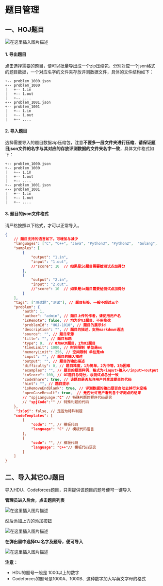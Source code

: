 # 题目管理

## 一、HOJ题目

![在这里插入图片描述](https://img-blog.csdnimg.cn/20210528205738445.png?x-oss-process=image/watermark,type_ZmFuZ3poZW5naGVpdGk,shadow_10,text_aHR0cHM6Ly9ibG9nLmNzZG4ubmV0L3dlaXhpbl80Mzg1MzA5Nw==,size_16,color_FFFFFF,t_70)

#### 1. 导出题目

点击选择需要的题目，便可以批量导出成一个zip压缩包，分别对应一个json格式的题目数据，一个对应名字的文件夹存放评测数据文件，具体的文件结构如下：

```
+-- problem_1000.json
+-- problem_1000
|   +-- 1.in
|   +-- 1.out
|   +-- ....
+-- problem_1001.json
+-- problem_1001
|   +-- 1.in
|   +-- 1.out
|   +-- ....
```

#### 2. 导入题目

选择需要导入的题目数据zip压缩包，注意**不要多一层文件夹进行压缩**，**请保证题目json文件的名字与其对应的存放评测数据的文件夹名字一致**，具体文件格式如下：

```
+-- problem_1000.json
+-- problem_1000
|   +-- 1.in
|   +-- 1.out
|   +-- ....
+-- problem_1001.json
+-- problem_1001
|   +-- 1.in
|   +-- 1.out
|   +-- ....
```

#### 3. 题目的json文件格式

请严格按照以下格式，才可以正常导入。

```json
{
    // 题目支持的语言如下，可增加与减少
    "languages": ["C", "C++", "Java", "Python3", "Python2",  "Golang", "C#"], 
    "samples": [
        {
            "output": "1.in", 
            "input": "1.out",
            //"score": 10  // 如果是io题目需要给测试点加得分
        },
        {
            "output": "2.in", 
            "input": "2.out",
            //"score": 10  // 如果是io题目需要给测试点加得分
        }
    ], 
    "tags": ["测试题","测试"], // 题目标签，一般不超过三个 
    "problem": {
        "auth": 1, 
        "author": "admin", // 题目上传的作者，请使用用户名
        "isRemote": false, // 均为非VJ题目，不用修改
        "problemId": "HOJ-1010", // 题目的展示id
        "description": "", // 题目的描述，支持markdown语法
        "source": "", // 题目来源
        "title": "", // 题目标题
        "type": 0,  // 0为ACM题目，1为OI题目
        "timeLimit": 1000, // 时间限制 单位是ms
        "memoryLimit": 256, // 空间限制 单位是mb
        "input": "", // 题目的输入描述
        "output": "", // 题目的输出描述
        "difficulty": 0, // 题目难度，1为简单，2为中等，3为困难
        "examples": "", // 题目的题面样例，格式为<input>输入</input><output>输出</output><input>输入</input><output>输出</output>
        "ioScore": 100, // OI题目总得分，与测试点总分一致
        "codeShare": true, // 该题目是否允许用户共享其提交的代码 
        "hint": "", // 题目提示
        "isRemoveEndBlank": true, // 评测数据的输出是否自动去掉行末空格
        "openCaseResult": true,  // 是否允许用户看到各个评测点的结果
       	// "spjLanguage:"C" // 特殊判题的程序代码语言
        // "spjCode":"" // 特殊判题的代码
    }, 
     "isSpj": false, // 是否为特殊判题
    "codeTemplates": [
        {
            "code": "", // 模板代码
            "language": "C" // 模板代码语言
        }, 
        {
            "code": "", // 模板代码
            "language": "C++"// 模板代码语言
        }
    ]
}
```



## 二、导入其它OJ题目

导入HDU、Codeforces题目，只需提供该题目的题号便可一键导入



**管理员进入后台，点击题目列表**

![在这里插入图片描述](https://img-blog.csdnimg.cn/20210523223454472.png#pic_center)

然后添加上方的添加按钮

![在这里插入图片描述](https://img-blog.csdnimg.cn/20210523222914722.png)



**在弹出窗中选择OJ名字及题号，便可导入**



![在这里插入图片描述](https://img-blog.csdnimg.cn/20210523223042100.png?x-oss-process=image/watermark,type_ZmFuZ3poZW5naGVpdGk,shadow_10,text_aHR0cHM6Ly9ibG9nLmNzZG4ubmV0L3dlaXhpbl80Mzg1MzA5Nw==,size_16,color_FFFFFF,t_70)

**注意：**

- HDU的题号一般是 1000以上的数字
- Codeforces的题号是1000A、1000B、这种数字加大写英文字母的格式